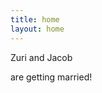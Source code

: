 ```yaml
---
title: home
layout: home
---
```


<div id="home">
<div>
<p class="names">Zuri and Jacob</p>
<p class="details">are getting married!</p>
</div>
</div>
